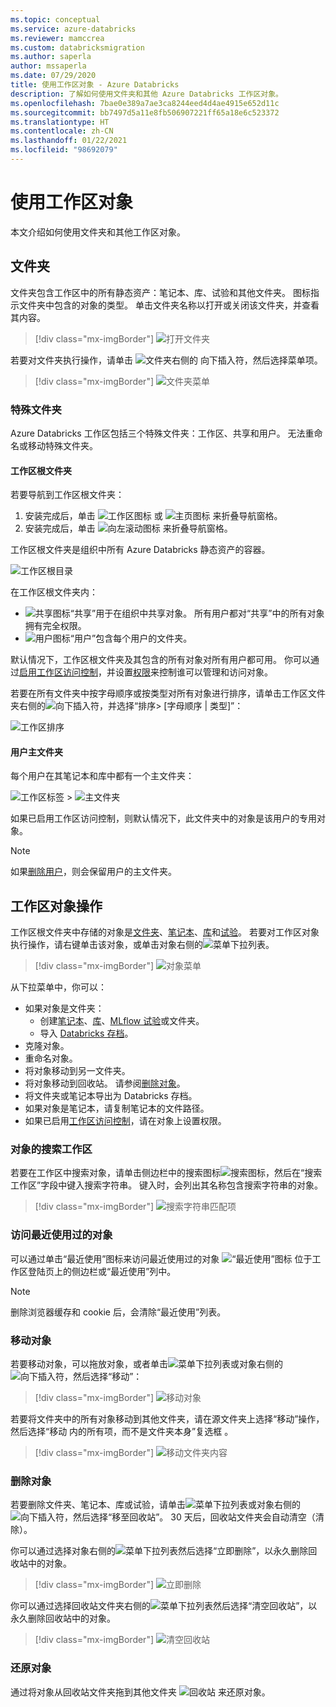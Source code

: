 ```yaml
---
ms.topic: conceptual
ms.service: azure-databricks
ms.reviewer: mamccrea
ms.custom: databricksmigration
ms.author: saperla
author: mssaperla
ms.date: 07/29/2020
title: 使用工作区对象 - Azure Databricks
description: 了解如何使用文件夹和其他 Azure Databricks 工作区对象。
ms.openlocfilehash: 7bae0e389a7ae3ca8244eed4d4ae4915e652d11c
ms.sourcegitcommit: bb7497d5a11e8fb506907221ff65a18e6c523372
ms.translationtype: HT
ms.contentlocale: zh-CN
ms.lasthandoff: 01/22/2021
ms.locfileid: "98692079"
---
```

# <a name="work-with-workspace-objects"></a>使用工作区对象

本文介绍如何使用文件夹和其他工作区对象。

## <a name="folders"></a>文件夹

文件夹包含工作区中的所有静态资产：笔记本、库、试验和其他文件夹。
图标指示文件夹中包含的对象的类型。 单击文件夹名称以打开或关闭该文件夹，并查看其内容。

> [!div class="mx-imgBorder"]
> ![打开文件夹](../_static/images/workspace/folder-open.png)

若要对文件夹执行操作，请单击 ![文件夹右侧的](../_static/images/icons/down-caret.png) 向下插入符，然后选择菜单项。

> [!div class="mx-imgBorder"]
> ![文件夹菜单](../_static/images/workspace/folder-menu.png)

### <a name="special-folders"></a>特殊文件夹

Azure Databricks 工作区包括三个特殊文件夹：工作区、共享和用户。 无法重命名或移动特殊文件夹。

#### <a name="workspace-root-folder"></a>工作区根文件夹

若要导航到工作区根文件夹：

1. 安装完成后，单击 ![工作区图标](../_static/images/icons/workspace-icon.png) 或 ![主页图标](../_static/images/icons/home-icon.png) 来折叠导航窗格。
2. 安装完成后，单击 ![向左滚动图标](../_static/images/icons/scroll-left-icon.png) 来折叠导航窗格。

工作区根文件夹是组织中所有 Azure Databricks 静态资产的容器。

![工作区根目录](../_static/images/workspace/workspace-folder.png)

在工作区根文件夹内：

* ![共享图标](../_static/images/icons/shared-icon.png)“共享”用于在组织中共享对象。 所有用户都对“共享”中的所有对象拥有完全权限。
* ![用户图标](../_static/images/icons/users-icon.png)“用户”包含每个用户的文件夹。

默认情况下，工作区根文件夹及其包含的所有对象对所有用户都可用。 你可以通过[启用工作区访问控制](../administration-guide/access-control/workspace-acl.md#enable-workspace-acl)，并设置[权限](../security/access-control/workspace-acl.md#permissions)来控制谁可以管理和访问对象。

若要在所有文件夹中按字母顺序或按类型对所有对象进行排序，请单击工作区文件夹右侧的![向下插入符](../_static/images/icons/down-caret.png)，并选择“排序> [字母顺序 | 类型]”：

![工作区排序](../_static/images/workspace/workspace-sort.png)

#### <a name="user-home-folders"></a><a id="home-folder"> </a><a id="user-home-folders"> </a>用户主文件夹

每个用户在其笔记本和库中都有一个主文件夹：

![工作区标签](../_static/images/workspace/workspace.png) > ![主文件夹](../_static/images/icons/home-folder.png)

如果已启用工作区访问控制，则默认情况下，此文件夹中的对象是该用户的专用对象。

> [!NOTE]
>
> 如果[删除用户](../administration-guide/users-groups/users.md#remove-user)，则会保留用户的主文件夹。

## <a name="workspace-object-operations"></a><a id="objects"> </a><a id="workspace-object-operations"> </a>工作区对象操作

工作区根文件夹中存储的对象是[文件夹](#folders)、[笔记本](workspace-assets.md#ws-notebooks)、[库](workspace-assets.md#ws-libraries)和[试验](../applications/mlflow/tracking.md#mlflow-experiments)。 若要对工作区对象执行操作，请右键单击该对象，或单击对象右侧的![菜单下拉列表](../_static/images/icons/menu-dropdown.png)。

> [!div class="mx-imgBorder"]
> ![对象菜单](../_static/images/workspace/object-menu.png)

从下拉菜单中，你可以：

* 如果对象是文件夹：
  * 创建[笔记本](../notebooks/index.md)、[库](../libraries/index.md)、[MLflow 试验](../applications/mlflow/tracking.md#mlflow-experiments)或文件夹。
  * 导入 [Databricks 存档](../notebooks/notebooks-manage.md#databricks-archive)。
* 克隆对象。
* 重命名对象。
* 将对象移动到另一文件夹。
* 将对象移动到回收站。 请参阅[删除对象](#delete-object)。
* 将文件夹或笔记本导出为 Databricks 存档。
* 如果对象是笔记本，请复制笔记本的文件路径。
* 如果已启用[工作区访问控制](../security/access-control/workspace-acl.md)，请在对象上设置权限。

### <a name="search-workspace-for-an-object"></a><a id="search-objects"> </a><a id="search-workspace-for-an-object"> </a>对象的搜索工作区

若要在工作区中搜索对象，请单击侧边栏中的搜索图标![搜索图标](../_static/images/icons/search-icon.png)，然后在“搜索工作区”字段中键入搜索字符串。 键入时，会列出其名称包含搜索字符串的对象。

> [!div class="mx-imgBorder"]
> ![搜索字符串匹配项](../_static/images/workspace/search-ex.png)

### <a name="access-recently-used-objects"></a><a id="access-recently-used-objects"> </a><a id="recent_objects"> </a>访问最近使用过的对象

可以通过单击“最近使用”图标来访问最近使用过的对象 ![“最近使用”图标](../_static/images/icons/recents-icon.png) 位于工作区登陆页上的侧边栏或“最近使用”列中。

> [!NOTE]
>
> 删除浏览器缓存和 cookie 后，会清除“最近使用”列表。

### <a name="move-an-object"></a><a id="move-an-object"> </a><a id="move-object"> </a>移动对象

若要移动对象，可以拖放对象，或者单击![菜单下拉列表](../_static/images/icons/menu-dropdown.png)或对象右侧的![向下插入符](../_static/images/icons/down-caret.png)，然后选择“移动”：

> [!div class="mx-imgBorder"]
> ![移动对象](../_static/images/workspace/move-drop-down.png)

若要将文件夹中的所有对象移动到其他文件夹，请在源文件夹上选择“移动”操作，然后选择“移动 <folder-name> 内的所有项，而不是文件夹本身”复选框  。

> [!div class="mx-imgBorder"]
> ![移动文件夹内容](../_static/images/workspace/move-contents-check-box.png)

### <a name="delete-an-object"></a><a id="delete-an-object"> </a><a id="delete-object"> </a>删除对象

若要删除文件夹、笔记本、库或试验，请单击![菜单下拉列表](../_static/images/icons/menu-dropdown.png)或对象右侧的![向下插入符](../_static/images/icons/down-caret.png)，然后选择“移至回收站”。 30 天后，回收站文件夹会自动清空（清除）。

你可以通过选择对象右侧的![菜单下拉列表](../_static/images/icons/menu-dropdown.png)然后选择“立即删除”，以永久删除回收站中的对象。

> [!div class="mx-imgBorder"]
> ![立即删除](../_static/images/workspace/trash-delete.png)

你可以通过选择回收站文件夹右侧的![菜单下拉列表](../_static/images/icons/menu-dropdown.png)然后选择“清空回收站”，以永久删除回收站中的对象。

> [!div class="mx-imgBorder"]
> ![清空回收站](../_static/images/workspace/empty-trash.png)

### <a name="restore-an-object"></a>还原对象

通过将对象从回收站文件夹拖到其他文件夹 ![回收站](../_static/images/icons/trash-icon.png) 来还原对象。